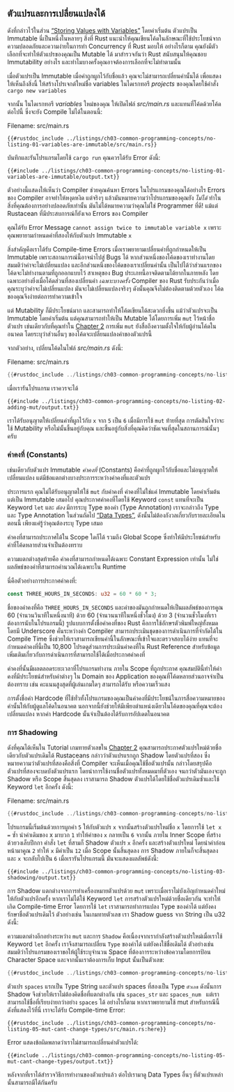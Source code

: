 ## ตัวแปรและการเปลี่ยนแปลงได้

ดังที่กล่าวไว้ในส่วน [“Storing Values with
Variables”][storing-values-with-variables]<!-- ignore --> โดยค่าเริ่มต้น ตัวแปรเป็น Immutable นี่เป็นหนึ่งในหลายๆ สิ่งที่ Rust แนะนำให้คุณเขียนโค้ดในลักษณะที่ใช้ประโยชน์จากความปลอดภัยและความง่ายในการทำ Concurrency ที่ Rust มอบให้ อย่างไรก็ตาม คุณยังมีตัวเลือกที่จะทำให้ตัวแปรของคุณเป็น Mutable ได้ มาสำรวจกันว่า Rust สนับสนุนให้คุณชอบ Immutability อย่างไร และทำไมบางครั้งคุณอาจต้องการเลือกที่จะไม่ทำตามนั้น

เมื่อตัวแปรเป็น Immutable เมื่อค่าถูกผูกไว้กับชื่อแล้ว คุณจะไม่สามารถเปลี่ยนค่านั้นได้ เพื่อแสดงให้เห็นถึงสิ่งนี้ ให้สร้างโปรเจกต์ใหม่ชื่อ variables ในไดเรกทอรี _projects_ ของคุณโดยใช้คำสั่ง `cargo new variables`

จากนั้น ในไดเรกทอรี _variables_ ใหม่ของคุณ ให้เปิดไฟล์ _src/main.rs_ และแทนที่โค้ดด้วยโค้ดต่อไปนี้ ซึ่งจะยัง Compile ไม่ได้ในตอนนี้:

<span class="filename">Filename: src/main.rs</span>

```rust,ignore,does_not_compile
{{#rustdoc_include ../listings/ch03-common-programming-concepts/no-listing-01-variables-are-immutable/src/main.rs}}
```

บันทึกและรันโปรแกรมโดยใช้ `cargo run` คุณควรได้รับ Error ดังนี้:

```console
{{#include ../listings/ch03-common-programming-concepts/no-listing-01-variables-are-immutable/output.txt}}
```

ตัวอย่างนี้แสดงให้เห็นว่า Compiler ช่วยคุณค้นหา Errors ในโปรแกรมของคุณได้อย่างไร Errors ของ Compiler อาจทำให้หงุดหงิด แต่จริงๆ แล้วมันหมายความว่าโปรแกรมของคุณยัง _ไม่ได้_ ทำในสิ่งที่คุณต้องการอย่างปลอดภัยเท่านั้น มันไม่ได้หมายความว่าคุณไม่ใช่ Programmer ที่ดี! แม้แต่ Rustacean ที่มีประสบการณ์ก็ยังเจอ Errors ของ Compiler

คุณได้รับ Error Message `cannot assign twice to immutable variable x` เพราะคุณพยายามกำหนดค่าที่สองให้กับตัวแปร Immutable `x`


สิ่งสำคัญคือเราได้รับ Compile-time Errors เมื่อเราพยายามเปลี่ยนค่าที่ถูกกำหนดให้เป็น Immutable เพราะสถานการณ์นี้อาจนำไปสู่ Bugs ได้ หากส่วนหนึ่งของโค้ดของเราทำงานโดยสมมติว่าค่าจะไม่เปลี่ยนแปลง และอีกส่วนหนึ่งของโค้ดของเราเปลี่ยนค่านั้น เป็นไปได้ว่าส่วนแรกของโค้ดจะไม่ทำงานตามที่ถูกออกแบบไว้ สาเหตุของ Bug ประเภทนี้อาจติดตามได้ยากในภายหลัง โดยเฉพาะอย่างยิ่งเมื่อโค้ดส่วนที่สองเปลี่ยนค่า _เฉพาะบางครั้ง_ Compiler ของ Rust รับประกันว่าเมื่อคุณระบุว่าค่าจะไม่เปลี่ยนแปลง มันจะไม่เปลี่ยนแปลงจริงๆ ดังนั้นคุณจึงไม่ต้องติดตามด้วยตัวเอง โค้ดของคุณจึงง่ายต่อการทำความเข้าใจ


แต่ Mutability ก็มีประโยชน์มาก และสามารถทำให้โค้ดเขียนได้สะดวกยิ่งขึ้น แม้ว่าตัวแปรจะเป็น Immutable โดยค่าเริ่มต้น แต่คุณสามารถทำให้เป็น Mutable ได้โดยการเพิ่ม `mut` ไว้หน้าชื่อตัวแปร เช่นเดียวกับที่คุณทำใน [Chapter
2][storing-values-with-variables]<!-- ignore --> การเพิ่ม `mut` ยังสื่อถึงความตั้งใจให้กับผู้อ่านโค้ดในอนาคต โดยระบุว่าส่วนอื่นๆ ของโค้ดจะเปลี่ยนแปลงค่าของตัวแปรนี้


 จากตัวอย่าง, เปลี่ยนโค้ดในไฟล์ _src/main.rs_ ดังนี้:

<span class="filename">Filename: src/main.rs</span>

```rust
{{#rustdoc_include ../listings/ch03-common-programming-concepts/no-listing-02-adding-mut/src/main.rs}}
```
เมื่อเรารันโปรแกรม เราควรจะได้

```console
{{#include ../listings/ch03-common-programming-concepts/no-listing-02-adding-mut/output.txt}}
```


เราได้รับอนุญาตให้เปลี่ยนค่าที่ผูกไว้กับ `x` จาก `5` เป็น `6` เมื่อมีการใช้ `mut` ท้ายที่สุด การตัดสินใจว่าจะใช้ Mutability หรือไม่นั้นขึ้นอยู่กับคุณ และขึ้นอยู่กับสิ่งที่คุณคิดว่าชัดเจนที่สุดในสถานการณ์นั้นๆ ครับ

### ค่าคงที่ (Constants)

เช่นเดียวกับตัวแปร Immutable _ค่าคงที่_ (Constants) คือค่าที่ถูกผูกไว้กับชื่อและไม่อนุญาตให้เปลี่ยนแปลง แต่มีข้อแตกต่างบางประการระหว่างค่าคงที่และตัวแปร

ประการแรก คุณไม่ได้รับอนุญาตให้ใช้ `mut` กับค่าคงที่ ค่าคงที่ไม่ใช่แค่ Immutable โดยค่าเริ่มต้น แต่เป็น Immutable เสมอไป คุณประกาศค่าคงที่โดยใช้ Keyword `const` แทนที่จะเป็น Keyword `let` และ _ต้อง_ มีการระบุ Type ของค่า (Type Annotation) เราจะกล่าวถึง Type และ Type Annotation ในส่วนถัดไป [“Data Types”][data-types]<!-- ignore -->, ดังนั้นไม่ต้องกังวลเกี่ยวกับรายละเอียดในตอนนี้ เพียงแค่รู้ว่าคุณต้องระบุ Type เสมอ

ค่าคงที่สามารถประกาศได้ใน Scope ใดก็ได้ รวมถึง Global Scope ซึ่งทำให้มีประโยชน์สำหรับค่าที่โค้ดหลายส่วนจำเป็นต้องทราบ

ความแตกต่างสุดท้ายคือ ค่าคงที่สามารถกำหนดได้เฉพาะ Constant Expression เท่านั้น ไม่ใช่ผลลัพธ์ของค่าที่สามารถคำนวณได้เฉพาะใน Runtime

นี่คือตัวอย่างการประกาศค่าคงที่:

```rust
const THREE_HOURS_IN_SECONDS: u32 = 60 * 60 * 3;
```

ชื่อของค่าคงที่คือ `THREE_HOURS_IN_SECONDS` และค่าของมันถูกกำหนดให้เป็นผลลัพธ์ของการคูณ 60 (จำนวนวินาทีในหนึ่งนาที) ด้วย 60 (จำนวนนาทีในหนึ่งชั่วโมง) ด้วย 3 (จำนวนชั่วโมงที่เราต้องการนับในโปรแกรมนี้) รูปแบบการตั้งชื่อค่าคงที่ของ Rust คือการใช้อักษรตัวพิมพ์ใหญ่ทั้งหมดโดยมี Underscore คั่นระหว่างคำ Compiler สามารถประเมินชุดของการดำเนินการที่จำกัดได้ใน Compile Time ซึ่งช่วยให้เราสามารถเขียนค่านี้ในลักษณะที่เข้าใจและตรวจสอบได้ง่าย แทนที่จะกำหนดค่าคงที่นี้เป็น 10,800 โปรดดูส่วนการประเมินค่าคงที่ใน Rust Reference สำหรับข้อมูลเพิ่มเติมเกี่ยวกับการดำเนินการที่สามารถใช้ได้เมื่อประกาศค่าคงที่

ค่าคงที่นั้นมีผลตลอดระยะเวลาที่โปรแกรมทำงาน ภายใน Scope ที่ถูกประกาศ คุณสมบัตินี้ทำให้ค่าคงที่มีประโยชน์สำหรับค่าต่างๆ ใน Domain ของ Application ของคุณที่โค้ดหลายส่วนอาจจำเป็นต้องทราบ เช่น คะแนนสูงสุดที่ผู้เล่นเกมใดๆ สามารถได้รับ หรือความเร็วแสง

การตั้งชื่อค่า Hardcode ที่ใช้ทั่วทั้งโปรแกรมของคุณเป็นค่าคงที่มีประโยชน์ในการสื่อความหมายของค่านั้นให้กับผู้ดูแลโค้ดในอนาคต นอกจากนี้ยังช่วยให้มีเพียงตำแหน่งเดียวในโค้ดของคุณที่คุณจะต้องเปลี่ยนแปลง หากค่า Hardcode นั้นจำเป็นต้องได้รับการอัปเดตในอนาคต

### การ Shadowing

ดังที่คุณได้เห็นใน Tutorial เกมทายตัวเลขใน [Chapter
2][comparing-the-guess-to-the-secret-number]<!-- ignore --> คุณสามารถประกาศตัวแปรใหม่ด้วยชื่อเดียวกับตัวแปรเดิมได้ Rustaceans กล่าวว่าตัวแปรแรกถูก Shadow โดยตัวแปรที่สอง ซึ่งหมายความว่าตัวแปรที่สองคือสิ่งที่ Compiler จะเห็นเมื่อคุณใช้ชื่อตัวแปรนั้น กล่าวโดยสรุปคือ ตัวแปรที่สองจะบดบังตัวแปรแรก โดยนำการใช้งานชื่อตัวแปรทั้งหมดมาที่ตัวเอง จนกว่าตัวมันเองจะถูก Shadow หรือ Scope สิ้นสุดลง เราสามารถ Shadow ตัวแปรได้โดยใช้ชื่อตัวแปรเดิมซ้ำและใช้ Keyword `let` อีกครั้ง ดังนี้:

<span class="filename">Filename: src/main.rs</span>

```rust
{{#rustdoc_include ../listings/ch03-common-programming-concepts/no-listing-03-shadowing/src/main.rs}}
```

โปรแกรมนี้เริ่มต้นด้วยการผูกค่า `5` ให้กับตัวแปร `x` จากนั้นสร้างตัวแปรใหม่ชื่อ `x` โดยการใช้ `let x =` ซ้ำ นำค่าเดิมของ x มาบวก `1` ทำให้ค่าของ `x` กลายเป็น `6` จากนั้น ภายใน Inner Scope ที่สร้างด้วยวงเล็บปีกกา คำสั่ง `let` ที่สามก็ Shadow ตัวแปร `x` อีกครั้ง และสร้างตัวแปรใหม่ โดยนำค่าก่อนหน้ามาคูณ `2` ทำให้ `x` มีค่าเป็น `12` เมื่อ Scope นั้นสิ้นสุดลง การ Shadow ภายในก็จะสิ้นสุดลง และ `x` จะกลับไปเป็น `6` เมื่อเรารันโปรแกรมนี้ มันจะแสดงผลลัพธ์ดังนี้:

```console
{{#include ../listings/ch03-common-programming-concepts/no-listing-03-shadowing/output.txt}}
```
การ Shadow แตกต่างจากการทำเครื่องหมายตัวแปรด้วย `mut` เพราะเมื่อเราไม่บังเอิญกำหนดค่าใหม่ให้กับตัวแปรอีกครั้ง หากเราไม่ได้ใช้ Keyword `let` การสร้างตัวแปรใหม่ด้วยชื่อเดียวกัน จะทำให้เกิด Compile-time Error โดยการใช้ `let` เราสามารถทำการแปลง Type ของค่าได้ แต่ยังคงรักษาชื่อตัวแปรเดิมไว้ ตัวอย่างเช่น ในเกมทายตัวเลข เรา Shadow guess จาก String เป็น u32 ดังนี้:


ความแตกต่างอีกอย่างระหว่าง `mut` และการ `Shadow` คือเนื่องจากเรากำลังสร้างตัวแปรใหม่เมื่อเราใช้ Keyword `let` อีกครั้ง เราจึงสามารถเปลี่ยน `Type` ของค่าได้ แต่ยังคงใช้ชื่อเดิมได้ ตัวอย่างเช่น สมมติว่าโปรแกรมของเราขอให้ผู้ใช้ระบุจำนวน Space ที่ต้องการระหว่างข้อความโดยการป้อน Character Space และจากนั้นเราต้องการเก็บ Input นั้นเป็นตัวเลข:

```rust
{{#rustdoc_include ../listings/ch03-common-programming-concepts/no-listing-04-shadowing-can-change-types/src/main.rs:here}}
```

ตัวแปร `spaces` แรกเป็น Type String และตัวแปร spaces ที่สองเป็น Type `ตัวเลข` ดังนั้นการ Shadow จึงช่วยให้เราไม่ต้องคิดชื่อที่แตกต่างกัน เช่น `spaces_str` และ `spaces_num ` แต่เราสามารถใช้ชื่อที่เรียบง่ายกว่าอย่าง `spaces` ได้ อย่างไรก็ตาม หากเราพยายามใช้ mut สำหรับกรณีนี้ ดังที่แสดงไว้ที่นี่ เราจะได้รับ Compile-time Error:

```rust,ignore,does_not_compile
{{#rustdoc_include ../listings/ch03-common-programming-concepts/no-listing-05-mut-cant-change-types/src/main.rs:here}}
```

Error แสดงข้อผิดพลาดว่าเราไม่สามารถเปลี่ยนค่าตัวแปรได้:

```console
{{#include ../listings/ch03-common-programming-concepts/no-listing-05-mut-cant-change-types/output.txt}}
```

หลังจากที่เราได้สำรวจวิธีการทำงานของตัวแปรแล้ว ต่อไปเรามาดู Data Types อื่นๆ ที่ตัวแปรเหล่านั้นสามารถมีได้กันครับ

[comparing-the-guess-to-the-secret-number]: ch02-00-guessing-game-tutorial.html#comparing-the-guess-to-the-secret-number
[data-types]: ch03-02-data-types.html#data-types
[storing-values-with-variables]: ch02-00-guessing-game-tutorial.html#storing-values-with-variables
[const-eval]: ../reference/const_eval.html

